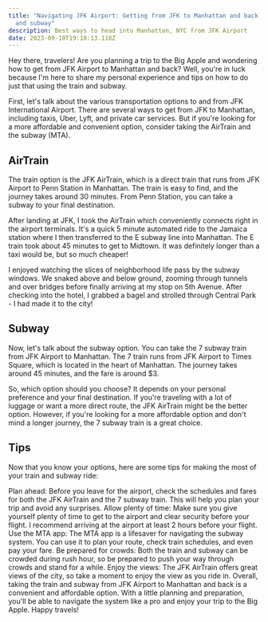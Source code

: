 ```yaml
---
title: "Navigating JFK Airport: Getting from JFK to Manhattan and back by train
  and subway"
description: Best ways to head into Manhattan, NYC from JFK Airport
date: 2023-09-10T19:10:13.118Z
---
```

Hey there, travelers! Are you planning a trip to the Big Apple and wondering how to get from JFK Airport to Manhattan and back? Well, you're in luck because I'm here to share my personal experience and tips on how to do just that using the train and subway.

First, let's talk about the various transportation options to and from JFK International Airport. There are several ways to get from JFK to Manhattan, including taxis, Uber, Lyft, and private car services. But if you're looking for a more affordable and convenient option, consider taking the AirTrain and the subway (MTA).

## AirTrain
The train option is the JFK AirTrain, which is a direct train that runs from JFK Airport to Penn Station in Manhattan. The train is easy to find, and the journey takes around 30 minutes. From Penn Station, you can take a subway to your final destination.

After landing at JFK, I took the AirTrain which conveniently connects right in the airport terminals. It's a quick 5 minute automated ride to the Jamaica station where I then transferred to the E subway line into Manhattan. The E train took about 45 minutes to get to Midtown. It was definitely longer than a taxi would be, but so much cheaper!

I enjoyed watching the slices of neighborhood life pass by the subway windows. We snaked above and below ground, zooming through tunnels and over bridges before finally arriving at my stop on 5th Avenue. After checking into the hotel, I grabbed a bagel and strolled through Central Park - I had made it to the city!

## Subway
Now, let's talk about the subway option. You can take the 7 subway train from JFK Airport to Manhattan. The 7 train runs from JFK Airport to Times Square, which is located in the heart of Manhattan. The journey takes around 45 minutes, and the fare is around $3.

So, which option should you choose? It depends on your personal preference and your final destination. If you're traveling with a lot of luggage or want a more direct route, the JFK AirTrain might be the better option. However, if you're looking for a more affordable option and don't mind a longer journey, the 7 subway train is a great choice.

## Tips
Now that you know your options, here are some tips for making the most of your train and subway ride:

Plan ahead: Before you leave for the airport, check the schedules and fares for both the JFK AirTrain and the 7 subway train. This will help you plan your trip and avoid any surprises.
Allow plenty of time: Make sure you give yourself plenty of time to get to the airport and clear security before your flight. I recommend arriving at the airport at least 2 hours before your flight.
Use the MTA app: The MTA app is a lifesaver for navigating the subway system. You can use it to plan your route, check train schedules, and even pay your fare.
Be prepared for crowds: Both the train and subway can be crowded during rush hour, so be prepared to push your way through crowds and stand for a while.
Enjoy the views: The JFK AirTrain offers great views of the city, so take a moment to enjoy the view as you ride in.
Overall, taking the train and subway from JFK Airport to Manhattan and back is a convenient and affordable option. With a little planning and preparation, you'll be able to navigate the system like a pro and enjoy your trip to the Big Apple. Happy travels!

